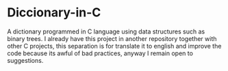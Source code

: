 # Diccionary-in-C
A dictionary programmed in C language using data structures such as binary trees.
I already have this project in another repository together with other C projects, this separation is for translate it to english and improve the code because its awful of bad practices, anyway I remain open to suggestions.
